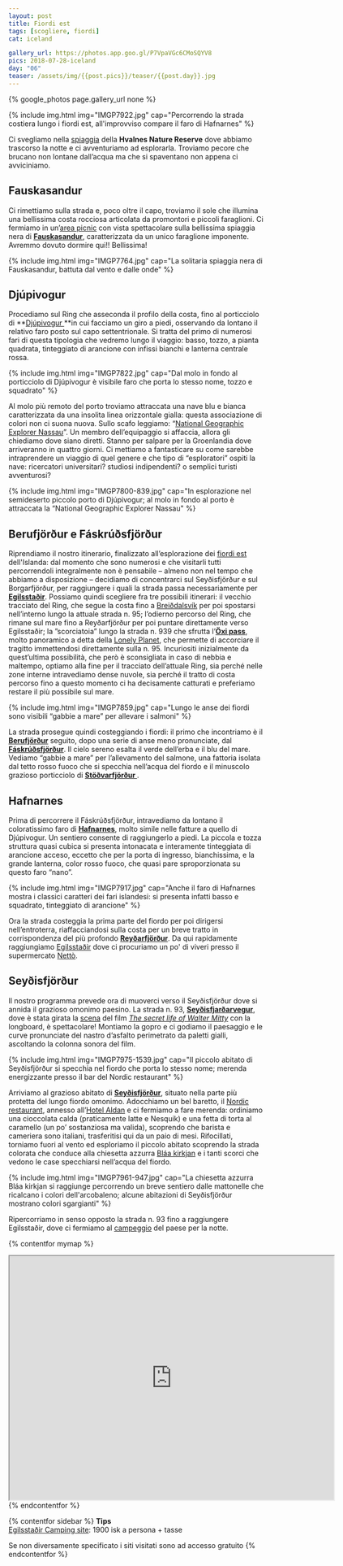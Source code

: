 ```yaml
---
layout: post
title: Fiordi est
tags: [scogliere, fiordi]
cat: iceland

gallery_url: https://photos.app.goo.gl/P7VpaVGc6CMoSQYV8
pics: 2018-07-28-iceland
day: "06"
teaser: /assets/img/{{post.pics}}/teaser/{{post.day}}.jpg
---
```


{% google_photos page.gallery_url none %}

{% include img.html img="IMGP7922.jpg" cap="Percorrendo la strada costiera lungo i fiordi est, all'improvviso compare il faro di Hafnarnes" %}

Ci svegliamo nella [spiaggia](https://www.park4night.com/lieu/39281//Picnic-area#.XDO_8jAo_if) della **Hvalnes Nature Reserve** dove abbiamo trascorso la notte e ci avventuriamo ad esplorarla. Troviamo pecore che brucano non lontane dall’acqua ma che si spaventano non appena ci avviciniamo.

## Fauskasandur

Ci rimettiamo sulla strada e, poco oltre il capo, troviamo il sole che illumina una bellissima costa rocciosa articolata da promontori e piccoli faraglioni. Ci fermiamo in un’[area picnic](https://park4night.com/lieu/111259/#prettyPhoto) con vista spettacolare sulla bellissima spiaggia nera di **[Fauskasandur](https://mapcarta.com/17609446)**, caratterizzata da un unico faraglione imponente. Avremmo dovuto dormire qui!! Bellissima!

{% include img.html img="IMGP7764.jpg" cap="La solitaria spiaggia nera di Fauskasandur, battuta dal vento e dalle onde" %}

## Djúpivogur

Procediamo sul Ring che asseconda il profilo della costa, fino al porticciolo di **[Djúpivogur ](https://guidetoiceland.is/travel-iceland/drive/djupivogur)**in cui facciamo un giro a piedi, osservando da lontano il relativo faro posto sul capo settentrionale. Si tratta del primo di numerosi fari di questa tipologia che vedremo lungo il viaggio: basso, tozzo, a pianta quadrata, tinteggiato di arancione con infissi bianchi e lanterna centrale rossa.

{% include img.html img="IMGP7822.jpg" cap="Dal molo in fondo al porticciolo di Djúpivogur è visibile faro che porta lo stesso nome, tozzo e squadrato" %}

Al molo più remoto del porto troviamo attraccata una nave blu e bianca caratterizzata da una insolita linea orizzontale gialla: questa associazione di colori non ci suona nuova. Sullo scafo leggiamo: “[National Geographic Explorer Nassau](https://www.nationalgeographic.com/expeditions/ships/national-geographic-explorer/)”. Un membro dell’equipaggio si affaccia, allora gli chiediamo dove siano diretti. Stanno per salpare per la Groenlandia dove arriveranno in quattro giorni. Ci mettiamo a fantasticare su come sarebbe intraprendere un viaggio di quel genere e che tipo di “esploratori” ospiti la nave: ricercatori universitari? studiosi indipendenti? o semplici turisti avventurosi?

{% include img.html img="IMGP7800-839.jpg" cap="In esplorazione nel semideserto piccolo porto di Djúpivogur; al molo in fondo al porto è attraccata la “National Geographic Explorer Nassau" %}

## Berufjörður e Fáskrúðsfjörður

Riprendiamo il nostro itinerario, finalizzato all’esplorazione dei [fiordi est](https://guidetoiceland.is/travel-iceland/drive/east-fjords) dell'Islanda: dal momento che sono numerosi e che visitarli tutti percorrendoli integralmente non è pensabile – almeno non nel tempo che abbiamo a disposizione – decidiamo di concentrarci sul Seyðisfjörður e sul Borgarfjörður, per raggiungere i quali la strada passa necessariamente per [**Egilsstaðir**](http://www.visitegilsstadir.is/en). Possiamo quindi scegliere fra tre possibili itinerari: il vecchio tracciato del Ring, che segue la costa fino a [Breiðdalsvík](https://breiddalsvik.is/) per poi spostarsi nell’interno lungo la attuale strada n. 95; l’odierno percorso del Ring, che rimane sul mare fino a Reyðarfjörður per poi puntare direttamente verso Egilsstaðir; la ”scorciatoia” lungo la strada n. 939 che sfrutta l’[**Öxi pass**](https://www.dangerousroads.org/europe/iceland/6361-%C3%B6xi-pass.html), molto panoramico a detta della [Lonely Planet](https://shop.lonelyplanetitalia.it/prodotto/guida-di-viaggio-islanda), che permette di accorciare il tragitto immettendosi direttamente sulla n. 95. Incuriositi inizialmente da quest’ultima possibilità, che però è sconsigliata in caso di nebbia e maltempo, optiamo alla fine per il tracciato dell’attuale Ring, sia perché nelle zone interne intravediamo dense nuvole, sia perché il tratto di costa percorso fino a questo momento ci ha decisamente catturati e preferiamo restare il più possibile sul mare.

{% include img.html img="IMGP7859.jpg" cap="Lungo le anse dei fiordi sono visibili “gabbie a mare” per allevare i salmoni" %}

La strada prosegue quindi costeggiando i fiordi: il primo che incontriamo è il [**Berufjörður**](https://guidetoiceland.is/travel-iceland/drive/berufjordur) seguito, dopo una serie di anse meno pronunciate, dal [**Fáskrúðsfjörður**](https://icelandtravelguide.is/locations/faskrudsfjordur-village/). Il cielo sereno esalta il verde dell’erba e il blu del mare. Vediamo “gabbie a mare” per l’allevamento del salmone, una fattoria isolata dal tetto rosso fuoco che si specchia nell’acqua del fiordo e il minuscolo grazioso porticciolo di **[Stöðvarfjörður ](https://www.lonelyplanetitalia.it/destinazioni/islanda/stoedjvarfjoerdjur)**.

## Hafnarnes

Prima di percorrere il Fáskrúðsfjörður, intravediamo da lontano il coloratissimo faro di [**Hafnarnes**](https://www.east.is/en/place/hafnarnes-lighthouse), molto simile nelle fatture a quello di Djúpivogur. Un sentiero consente di raggiungerlo a piedi. La piccola e tozza struttura quasi cubica si presenta intonacata e interamente tinteggiata di arancione acceso, eccetto che per la porta di ingresso, bianchissima, e la grande lanterna, color rosso fuoco, che quasi pare sproporzionata su questo faro “nano”.

{% include img.html img="IMGP7917.jpg" cap="Anche il faro di Hafnarnes mostra i classici caratteri dei fari islandesi: si presenta infatti basso e squadrato, tinteggiato di arancione" %}

Ora la strada costeggia la prima parte del fiordo per poi dirigersi nell’entroterra, riaffacciandosi sulla costa per un breve tratto in corrispondenza del più profondo [**Reyðarfjörður**](https://www.east.is/en/destinations/communities/reydarfjordur). Da qui rapidamente raggiungiamo [Egilsstaðir](http://www.visitegilsstadir.is/en) dove ci procuriamo un po' di viveri presso il supermercato [Nettò](https://netto.is/).

## Seyðisfjörður

Il nostro programma prevede ora di muoverci verso il Seyðisfjörður dove si annida il grazioso omonimo paesino. La strada n. 93, **[Seyðisfjarðarvegur](https://it.wikipedia.org/wiki/Sey%C3%B0isfjar%C3%B0arvegur)**, dove è stata girata la [scena](https://www.youtube.com/watch?time_continue=1&v=cT_Wuzag6VU) del film *[The secret life of Walter Mitty](https://it.wikipedia.org/wiki/I_sogni_segreti_di_Walter_Mitty)* con la longboard, è spettacolare! Montiamo la gopro e ci godiamo il paesaggio e le curve pronunciate del nastro d’asfalto perimetrato da paletti gialli, ascoltando la colonna sonora del film.

{% include img.html img="IMGP7975-1539.jpg" cap="Il piccolo abitato di Seyðisfjörður si specchia nel fiordo che porta lo stesso nome; merenda energizzante presso il bar del Nordic restaurant" %}
 
Arriviamo al grazioso abitato di **[Seyðisfjörður](https://www.visitseydisfjordur.com/)**, situato nella parte più protetta del lungo fiordo omonimo. Adocchiamo un bel baretto, il [Nordic restaurant](https://hotelaldan.is/en/restaurants-in-seydisfjordur/), annesso all’[Hotel Aldan](https://www.facebook.com/aldanhotel/) e ci fermiamo a fare merenda: ordiniamo una cioccolata calda (praticamente latte e Nesquik) e una fetta di torta al caramello (un po’ sostanziosa ma valida), scoprendo che barista e cameriera sono italiani, trasferitisi qui da un paio di mesi. Rifocillati, torniamo fuori al vento ed esploriamo il piccolo abitato scoprendo la strada colorata che conduce alla chiesetta azzurra [Bláa kirkjan](https://www.visitseydisfjordur.com/is/project/blaa-kirkjan/) e i tanti scorci che vedono le case specchiarsi nell’acqua del fiordo.

{% include img.html img="IMGP7961-947.jpg" cap="La chiesetta azzurra Bláa kirkjan si raggiunge percorrendo un breve sentiero dalle mattonelle che ricalcano i colori dell'arcobaleno; alcune abitazioni di Seyðisfjörður mostrano colori sgargianti" %}

Ripercorriamo in senso opposto la strada n. 93 fino a raggiungere Egilsstaðir, dove ci fermiamo al [campeggio](https://park4night.com/lieu/110736/#.XDkL5VySPic) del paese per la notte.

{% contentfor mymap %}
<iframe src="https://www.google.com/maps/d/embed?mid=1U290yH9fVQndFG60VB08tNe_MGHNRUAn&ehbc=2E312F" width="640" height="480"></iframe>
{% endcontentfor %}

{% contentfor sidebar %}
**Tips**  
[Egilsstaðir Camping site](http://www.visitegilsstadir.is/en/where-to-stay/egilsstadir-camping-ground): 1900 isk a persona + tasse

Se non diversamente specificato i siti visitati sono ad accesso gratuito
{% endcontentfor %}